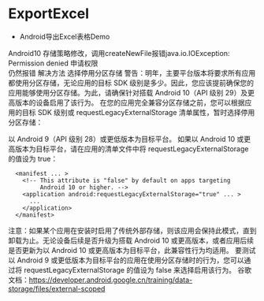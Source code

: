 # ExportExcel
- Android导出Excel表格Demo


Android10 存储策略修改，调用createNewFile报错java.io.IOException: Permission denied
申请权限  
<uses-permission android:name="android.permission.WRITE_EXTERNAL_STORAGE"/>
仍然报错
解决方法 
选择停用分区存储
  警告：明年，主要平台版本将要求所有应用都使用分区存储，无论应用的目标 SDK 级别是多少。因此，您应该提前确保您的应用能够使用分区存储。为此，请确保针对搭载 Android 10（API 级别 29）及更高版本的设备启用了该行为。
  在您的应用完全兼容分区存储之前，您可以根据应用的目标 SDK 级别或 requestLegacyExternalStorage 清单属性，暂时选择停用分区存储：
  
  以 Android 9（API 级别 28）或更低版本为目标平台。
  如果以 Android 10 或更高版本为目标平台，请在应用的清单文件中将 requestLegacyExternalStorage 的值设为 true：
  
      <manifest ... >
        <!-- This attribute is "false" by default on apps targeting
             Android 10 or higher. -->
        <application android:requestLegacyExternalStorage="true" ... >
          ...
        </application>
      </manifest>
      
  
  注意：如果某个应用在安装时启用了传统外部存储，则该应用会保持此模式，直到卸载为止。无论设备后续是否升级为搭载 Android 10 或更高版本，或者应用后续是否更新为以 Android 10 或更高版本为目标平台，此兼容性行为均适用。
  要测试以 Android 9 或更低版本为目标平台的应用在使用分区存储时的行为，您可以通过将 requestLegacyExternalStorage 的值设为 false 来选择启用该行为。
  谷歌文档：https://developer.android.google.cn/training/data-storage/files/external-scoped
